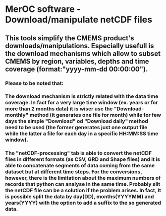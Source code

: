 # MerOC software - Download/manipulate netCDF files

## This tools simplify the CMEMS product's downloads/manipulations. Especially usefull is the download mechanisms which allow to subset CMEMS by region, variables, depths and time coverage (format:"yyyy-mm-dd 00:00:00").

### Please to be noted that:

### The download mechanism  is strictly related with the data time coverage. In fact for a very large time window (ex. years or for more than 2 months data) it is wiser use the "Download-monthly" method (it generates one file for month) while for few days the simple "Download" od "Download daily" method need to be used (the former generates just one output file while the latter a file for each day in a specific HH:MM:SS time window).

### The "netCDF-processing" tab is able to convert the netCDF files in different formats (as CSV, GRD and Shape files) and it is able to concatenate segments of data coming from the same dataset but at different time steps. For the conversions, however, there is the limitation about the maximum numbers of records that python can analyse in the same time. Probably slit the netCDF file can be a solution if the problem arises. In fact, It is possible split the data by day(DD), months(YYYYMM) and years(YYYY) with the option to add a suffix to the so generated data. 

